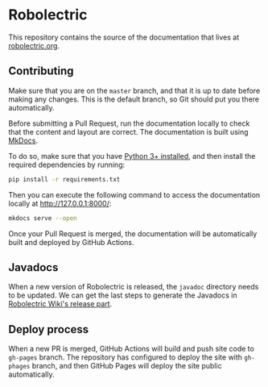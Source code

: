 # Robolectric

This repository contains the source of the documentation that lives at [robolectric.org](http://robolectric.org).

## Contributing

Make sure that you are on the `master` branch, and that it is up to date before making any changes. This is the default branch, so Git should put you there automatically.

Before submitting a Pull Request, run the documentation locally to check that the content and layout are correct. The documentation is built using [MkDocs](https://www.mkdocs.org/).

To do so, make sure that you have [Python 3+ installed](https://www.python.org/downloads/), and then install the required dependencies by running:

```bash
pip install -r requirements.txt
```

Then you can execute the following command to access the documentation locally at http://127.0.0.1:8000/:

```bash
mkdocs serve --open
```

Once your Pull Request is merged, the documentation will be automatically built and deployed by GitHub Actions.

## Javadocs

When a new version of Robolectric is released, the `javadoc` directory needs to be updated. We can get the last steps to generate the Javadocs in [Robolectric Wiki's release part](https://github.com/robolectric/robolectric/wiki/Performing-a-Release#release).

## Deploy process

When a new PR is merged, GitHub Actions will build and push site code
to `gh-pages` branch. The repository has configured to deploy the site
with `gh-phages` branch, and then GitHub Pages will deploy the site
public automatically.